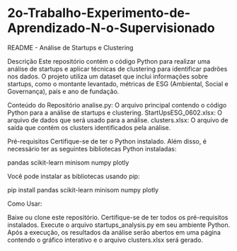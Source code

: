 # 2o-Trabalho-Experimento-de-Aprendizado-N-o-Supervisionado

README - Análise de Startups e Clustering

Descrição
Este repositório contém o código Python para realizar uma análise de startups e aplicar técnicas de clustering para identificar padrões nos dados. O projeto utiliza um dataset que inclui informações sobre startups, como o montante levantado, métricas de ESG (Ambiental, Social e Governança), país e ano de fundação.

Conteúdo do Repositório
analise.py: O arquivo principal contendo o código Python para a análise de startups e clustering.
StartUpsESG_0602.xlsx: O arquivo de dados que será usado para a análise.
clusters.xlsx: O arquivo de saída que contém os clusters identificados pela análise.

Pré-requisitos
Certifique-se de ter o Python instalado. Além disso, é necessário ter as seguintes bibliotecas Python instaladas:

pandas
scikit-learn
minisom
numpy
plotly

Você pode instalar as bibliotecas usando pip:

pip install pandas scikit-learn minisom numpy plotly

Como Usar:

Baixe ou clone este repositório.
Certifique-se de ter todos os pré-requisitos instalados.
Execute o arquivo startups_analysis.py em seu ambiente Python.
Após a execução, os resultados da análise serão abertos em uma página contendo o gráfico interativo e o arquivo clusters.xlsx será gerado.
